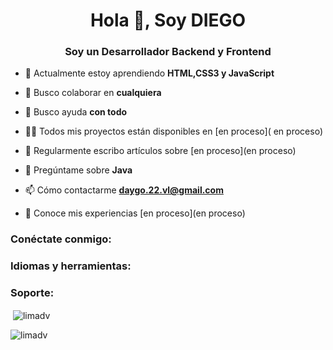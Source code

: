 <h1 align="center">Hola 👋, Soy DIEGO</h1>
<h3 align="center">Soy un Desarrollador Backend y Frontend</h3>

- 🌱 Actualmente estoy aprendiendo **HTML,CSS3 y JavaScript**

- 👯 Busco colaborar en **cualquiera**

- 🤝 Busco ayuda **con todo**

- 👨‍💻 Todos mis proyectos están disponibles en [en proceso]( en proceso)

- 📝 Regularmente escribo artículos sobre [en proceso](en proceso)

- 💬 Pregúntame sobre **Java**

- 📫 Cómo contactarme **daygo.22.vl@gmail.com**

- 📄 Conoce mis experiencias [en proceso](en proceso)

<h3 align="left">Conéctate conmigo:</h3>
<p align="left">
</p>

<h3 align="left">Idiomas y herramientas:</h3>

<h3 align="left">Soporte:</h3>

<p> <img align="center" src="https://github-readme-stats.vercel.app/api?username=limadv&show_icons=true&locale=en" alt="limadv" /> </p>

<p><img align="center" src="https://github-readme-streak-stats.herokuapp.com/?user=limadv&" alt="limadv" /></p>

